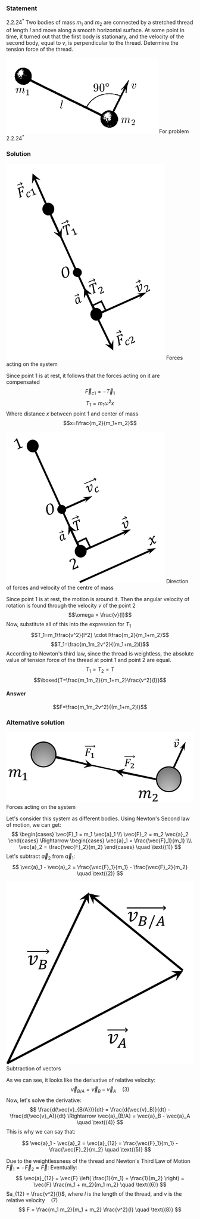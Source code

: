 ###  Statement 

$2.2.24^*$ Two bodies of mass $m_1$ and $m_2$ are connected by a stretched thread of length $l$ and move along a smooth horizontal surface. At some point in time, it turned out that the first body is stationary, and the velocity of the second body, equal to $v$, is perpendicular to the thread. Determine the tension force of the thread. 

![ For problem $2.2.24^*$ |407x203, 39%](../../img/2.2.24/statement.png)  For problem $2.2.24^*$ 

### Solution

![ Forces acting on the system |426x525, 29%](../../img/2.2.24/draw4.png)  Forces acting on the system 

Since point $1$ is at rest, it follows that the forces acting on it are compensated $$\vec{F}_{c1}=-\vec{T}_{1}$$ $$T_1=m_1\omega^2 x$$ Where distance $x$ between point $1$ and center of mass $$x=l\frac{m_2}{m_1+m_2}$$ 

![ Direction of forces and velocity of the centre of mass |426x407, 29%](../../img/2.2.24/draw3.png)  Direction of forces and velocity of the centre of mass 

Since point $1$ is at rest, the motion is around it. Then the angular velocity of rotation is found through the velocity $v$ of the point $2$ $$\omega = \frac{v}{l}$$ Now, substitute all of this into the expression for $T_1$ $$T_1=m_1\frac{v^2}{l^2} \cdot l\frac{m_2}{m_1+m_2}$$ $$T_1=\frac{m_1m_2v^2}{(m_1+m_2)l}$$ According to Newton's third law, since the thread is weightless, the absolute value of tension force of the thread at point $1$ and point $2$ are equal. $$T_1=T_2=T$$ $$\boxed{T=\frac{m_1m_2}{m_1+m_2}\frac{v^2}{l}}$$ 

#### Answer

$$F=\frac{m_1m_2v^2}{(m_1+m_2)l}$$ 

### Alternative solution

![ Forces acting on the system |863x324, 42%](../../img/2.2.24/draw1.png)  Forces acting on the system 

Let's consider this system as different bodies. Using Newton's Second law of motion, we can get: $$ \begin{cases} \vec{F}_1 = m_1 \vec{a}_1 \\\ \vec{F}_2 = m_2 \vec{a}_2 \end{cases} \Rightarrow \begin{cases} \vec{a}_1 = \frac{\vec{F}_1}{m_1} \\\ \vec{a}_2 = \frac{\vec{F}_2}{m_2} \end{cases} \quad \text{(1)} $$ Let's subtract $\vec{a}_2$ from $\vec{a}_1$: $$ \vec{a}_1 - \vec{a}_2 = \frac{\vec{F}_1}{m_1} - \frac{\vec{F}_2}{m_2} \quad \text{(2)} $$ 

![ Subtraction of vectors |620x602, 31%](../../img/2.2.24/draw2.png)  Subtraction of vectors 

As we can see, it looks like the derivative of relative velocity: $$ \vec{v}_{B/A} = \vec{v}_B - \vec{v}_A \quad \text{(3)} $$ Now, let's solve the derivative: $$ \frac{d(\vec{v}_{B/A})}{dt} = \frac{d(\vec{v}_B)}{dt} - \frac{d(\vec{v}_A)}{dt} \Rightarrow \vec{a}_{B/A} = \vec{a}_B - \vec{a}_A \quad \text{(4)} $$ This is why we can say that: 

$$ \vec{a}_1 - \vec{a}_2 = \vec{a}_{12} = \frac{\vec{F}_1}{m_1} - \frac{\vec{F}_2}{m_2} \quad \text{(5)} $$ 

Due to the weightlessness of the thread and Newton's Third Law of Motion $\vec{F}_1 = -\vec{F}_2 = \vec{F}$: Eventually: $$ \vec{a}_{12} = \vec{F} \left( \frac{1}{m_1} + \frac{1}{m_2} \right) = \vec{F} \frac{m_1 + m_2}{m_1 m_2} \quad \text{(6)} $$ $a_{12} = \frac{v^2}{l}$, where $l$ is the length of the thread, and $v$ is the relative velocity$\quad (7)$ $$ F = \frac{m_1 m_2}{m_1 + m_2} \frac{v^2}{l} \quad \text{(8)} $$ 
